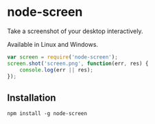 # node-screen

Take a screenshot of your desktop interactively.

Available in Linux and Windows.

``` javascript
var screen = require('node-screen');
screen.shot('screen.png', function(err, res) {
	console.log(err || res);
});
```

## Installation
```
npm install -g node-screen
```

